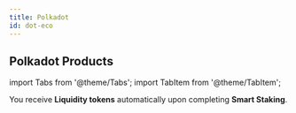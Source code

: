 ```yaml
---
title: Polkadot
id: dot-eco
---
```


## Polkadot Products

import Tabs from '@theme/Tabs';
import TabItem from '@theme/TabItem';

<Tabs>
  <TabItem value="Smart Staking" label="Smart Staking" default>
  </TabItem>
  <TabItem value="Liquid Staking" label="Liquid Staking">
  You receive <strong>Liquidity tokens</strong> automatically upon completing <strong>Smart Staking</strong>.
  </TabItem>
  <TabItem value="Parachain Liquid Crowdloans" label="Parachain Liquid Crowdloans" default>
  </TabItem>
</Tabs>

